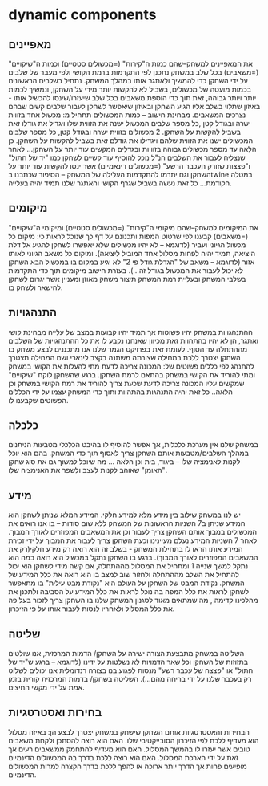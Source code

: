# dynamic components

## מאפיינים
את המאפיינים למשחק–שהם כמות ה"קירות" (=מכשולים סטטיים) וכמות ה"שיקויים" (=משאבים) בכל שלב במשחק נתכנן לפי התקדמות ברמת הקושי ולפי מעבר של שלבים על ידי השחקן כדי להמשיך ולאתגר אותו במהלך המשחק.
נתחיל בשלבים הראשונים בכמות מועטה של מכשולים, בשביל לא להקשות יותר מידי על השחקן, ונמשיך לכמות יותר ויותר גבוהה, זאת תוך כדי הוספת משאבים בכל שלב שיעזרו/שינסו להכשיל אותו - באיזון שתלוי בשלב אליו הגיע השחקן ובאיזון שיאפשר לשחקן לעבור שלבים קשים שבהם נצרכים המשאבים.
מבחינת חישוב – כמות המכשולים תתחיל מ:
מכשול אחד בזווית ישרה ובגודל קטן ,כל מספר שלבים המכשול ישנה את הזווית שלו ויגדיל את גודלו זאת בשביל להקשות על השחקן.
2 מכשולים בזווית ישרה ובגודל קטן, כל מספר שלבים המכשולים ישנו את הזווית שלהם ויגדילו את גודלם זאת בשביל להקשות על השחקן.
כן הלאה עד מספר מכשולים גבוהה בזוויות ובגדלים המקשים עוד יותר על השחקן...
לאחר שנצליח לעבור את השלבים הנ"ל נוכל להוסיף עוד קשיים לשחקן כמו "יד של חתול" ו"פצצות שזורק העכבר הרשע" (=מכשולים דינאמיים) אשר ינסו להקשות עוד יותר על השחקן וגם יתרמו להתקדמות העלילה של המשחק – הסיפור שכתבנו בtwine במטלה הקודמת...
כל זאת נעשה בשביל שגרף הקושי והאתגר שלנו תמיד יהיה בעלייה.
## מיקומים
את המיקומים למשחק–שהם מיקומי ה"קירות" (=מכשולים סטטיים) ומיקומי ה"שיקויים" (=משאבים) קבענו לפי שרטוט המפות ותכנונם על דף כך שנוכל לראות כי:
מיקום כל מכשול הגיוני ועביר (לדוגמא – לא יהיו מכשולים שלא יאפשרו לשחקן להגיע אל דלת היציאה, תמיד יהיה לפחות מסלול אחד המוביל ליציאה).
ומיקום כל משאב הגיוני לאותו אזור (לדוגמא – משאב של "הגדלת גודל פי 2" לא יגיע במקום בו במכשול הבא השחקן לא יכול לעבור את המכשול בגודל זה...).
בעזרת חישוב מיקומים תוך כדי התקדמות בשלבי המשחק ובעליית רמת המשחק תיצור משחק מאוזן ומעניין אשר יגרום לשחקן להישאר ולשחק בו.
## התנהגויות
ההתנהגויות במשחק יהיו פשוטות אך תמיד יהיו קבועות במצב של עלייה מבחינת קושי ואתגר, הן לא יהיו בהתהוות זאת מכיוון שאנחנו נקבע לו את כל ההתנהגויות של השלבים מההתחלה עד הסוף.
לעומת זאת בפרויקט הגמר שלנו אנו מתכננים לבצע משחק בו השחקן יצטרך ללכת במחילה שצורתה משתנה בקצב לינארי ושם המחילה תצטרך להתנהג לפי כללים פשוטים של:
המכונה צריכה לדעת מתי להעלות את הקושי במשחק ומתי להוריד את הקושי במשחק בהתאם לרמת השחקן.
ברגע שהשחקן לוקח "שיקויים" שמקשים עליו המכונה צריכה לדעת שכעת צריך להוריד את רמת הקושי במשחק וכן הלאה..
כל זאת יהיה התנהגות בהתהוות ותוך כדי המשחק עצמו על ידי הכללים הפשוטים שקבענו לו.
## כלכלה
במשחק שלנו אין מערכת כלכלית, אך אפשר להוסיף לו בהיבט הכלכלי מטבעות הניתנים במהלך השלבים/מטבעות אותם השחקן צריך לאסוף תוך כדי המשחק.
בהם הוא יוכל לקנות לאנימציה שלו – ביגוד, בית וכן הלאה ... מה שיוכל למשוך גם את סוג שחקן "האומן" שאוהב לקנות לעצב ולשפר את האנימציה שלו.
## מידע
יש לנו במשחק שילוב בין מידע מלא למידע חלקי.
המידע המלא שניתן לשחקן הוא המידע שניתן ב7 השניות הראשונות של המשחק ללא שום סודות – בו אנו רואים את המכשולים במבוך אותם השחקן צריך לעבור וכן את המשאבים המפוזרים לאורך המבוך.
לאחר 7 השניות המידע נעלם מעיינינו וכעת השחקן צריך לעבור את המבוך על ידי זכירת המידע אותו הראו לו בתחילת המשחק - בשלב זה הוא רואה רק מידע חלקי(רק את המשאבים המפוזרים לאורך המבוך).
ברגע בו השחקן נתקל במכשול הוא רואה במה הוא נתקל למשך שנייה 1 ומתחיל את המסלול מההתחלה, אם קשה מידי לשחקן הוא יכול להתחיל את השלב מההתחלה ולחזור שוב למצב בו הוא רואה את כלל המידע של המשחק.
נקודת המבט של השחקן על העולם היא "נקודת מבט עילית" בו מתאפשר לשחקן לראות את כלל המפה בה נוכל לראות את כלל המידע על הסביבה ולתכנן את מהלכינו קדימה , מה שמתאים מאוד לסגנון המשחק שלנו בו השחקן צריך לזכור בעל פה את כלל המסלול ולאחריו לנסות לעבור אותו על פי הזיכרון.
## שליטה
השליטה במשחק מתבצעת הצורה ישירה על השחקן/ הדמות המרכזית, אנו שולטים בתזוזות של השחקן וכל שאר הדמויות לא נשלטות על ידינו (לדוגמא – ברגע ש"יד של חתול" או "פצצה של עכבר רשע" מנסות לפגוע בנו בצורה רנדומלית אנו יכולים לשלוט רק בעכבר שלנו על ידי בריחה מהם...).
השליטה בשחקן/ בדמות המרכזית קורית בזמן אמת על ידי מקשי החיצים.
## בחירות ואסטרטגיות
הבחירות והאסטרטגיות אותם השחקן שישחק במשחק יצטרך לבצע הן:
באיזה מסלול הוא מעדיף ללכת לפי הזיכרון הסובייקטיבי שלו.
האם הוא רוצה להסתכן ולקחת משאבים טובים אשר יעזרו לו בהמשך המסלול.
האם הוא מעדיף להתחמק ממשאבים רעים אך זאת על ידי הארכת המסלול.
האם הוא רוצה ללכת בדרך בה המכשולים הדינמיים מופיעים פחות אך הדרך יותר ארוכה או להפך ללכת בדרך הקצרה למרות המכשולים הדינמיים.
